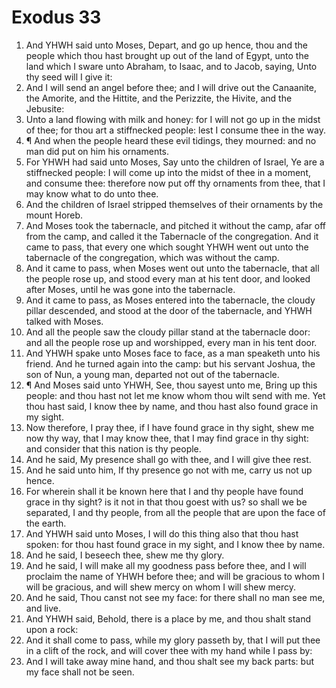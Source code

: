 ﻿# Exodus  33
1. And YHWH said unto Moses, Depart, and go up hence, thou and the people which thou hast brought up out of the land of Egypt, unto the land which I sware unto Abraham, to Isaac, and to Jacob, saying, Unto thy seed will I give it: 
2. And I will send an angel before thee; and I will drive out the Canaanite, the Amorite, and the Hittite, and the Perizzite, the Hivite, and the Jebusite: 
3. Unto a land flowing with milk and honey: for I will not go up in the midst of thee; for thou art a stiffnecked people: lest I consume thee in the way. 
4. ¶ And when the people heard these evil tidings, they mourned: and no man did put on him his ornaments. 
5. For YHWH had said unto Moses, Say unto the children of Israel, Ye are a stiffnecked people: I will come up into the midst of thee in a moment, and consume thee: therefore now put off thy ornaments from thee, that I may know what to do unto thee. 
6. And the children of Israel stripped themselves of their ornaments by the mount Horeb. 
7. And Moses took the tabernacle, and pitched it without the camp, afar off from the camp, and called it the Tabernacle of the congregation. And it came to pass, that every one which sought YHWH went out unto the tabernacle of the congregation, which was without the camp. 
8. And it came to pass, when Moses went out unto the tabernacle, that all the people rose up, and stood every man at his tent door, and looked after Moses, until he was gone into the tabernacle. 
9. And it came to pass, as Moses entered into the tabernacle, the cloudy pillar descended, and stood at the door of the tabernacle, and YHWH talked with Moses. 
10. And all the people saw the cloudy pillar stand at the tabernacle door: and all the people rose up and worshipped, every man in his tent door. 
11. And YHWH spake unto Moses face to face, as a man speaketh unto his friend. And he turned again into the camp: but his servant Joshua, the son of Nun, a young man, departed not out of the tabernacle. 
12. ¶ And Moses said unto YHWH, See, thou sayest unto me, Bring up this people: and thou hast not let me know whom thou wilt send with me. Yet thou hast said, I know thee by name, and thou hast also found grace in my sight. 
13. Now therefore, I pray thee, if I have found grace in thy sight, shew me now thy way, that I may know thee, that I may find grace in thy sight: and consider that this nation is thy people. 
14. And he said, My presence shall go with thee, and I will give thee rest. 
15. And he said unto him, If thy presence go not with me, carry us not up hence. 
16. For wherein shall it be known here that I and thy people have found grace in thy sight? is it not in that thou goest with us? so shall we be separated, I and thy people, from all the people that are upon the face of the earth. 
17. And YHWH said unto Moses, I will do this thing also that thou hast spoken: for thou hast found grace in my sight, and I know thee by name. 
18. And he said, I beseech thee, shew me thy glory. 
19. And he said, I will make all my goodness pass before thee, and I will proclaim the name of YHWH before thee; and will be gracious to whom I will be gracious, and will shew mercy on whom I will shew mercy. 
20. And he said, Thou canst not see my face: for there shall no man see me, and live. 
21. And YHWH said, Behold, there is a place by me, and thou shalt stand upon a rock: 
22. And it shall come to pass, while my glory passeth by, that I will put thee in a clift of the rock, and will cover thee with my hand while I pass by: 
23. And I will take away mine hand, and thou shalt see my back parts: but my face shall not be seen. 
